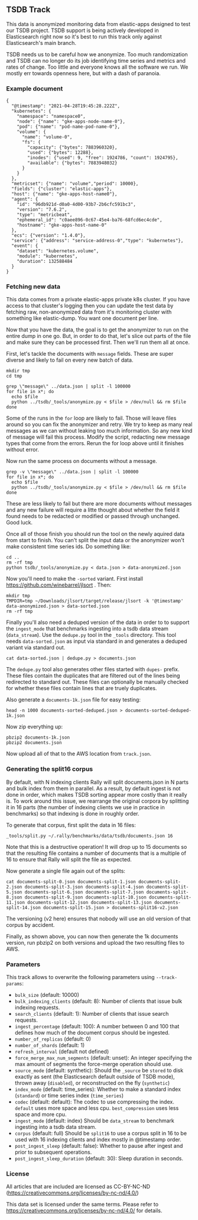 ## TSDB Track

This data is anonymized monitoring data from elastic-apps designed to test
our TSDB project. TSDB support is being actively developed in Elasticsearch
right now so it's best to run this track only against Elasticsearch's
main branch.

TSDB needs us to be careful how we anonymize. Too much randomization and TSDB
can no longer do its job identifying time series and metrics and rates of
change. Too little and everyone knows all the software we run. We mostly err
towards openness here, but with a dash of paranoia.


### Example document

```
{
  "@timestamp": "2021-04-28T19:45:28.222Z",
  "kubernetes": {
    "namespace": "namespace0",
    "node": {"name": "gke-apps-node-name-0"},
    "pod": {"name": "pod-name-pod-name-0"},
    "volume": {
      "name": "volume-0",
      "fs": {
        "capacity": {"bytes": 7883960320},
        "used": {"bytes": 12288},
        "inodes": {"used": 9, "free": 1924786, "count": 1924795},
        "available": {"bytes": 7883948032}
      }
    }
  },
  "metricset": {"name": "volume","period": 10000},
  "fields": {"cluster": "elastic-apps"},
  "host": {"name": "gke-apps-host-name0"},
  "agent": {
    "id": "96db921d-d0a0-4d00-93b7-2b6cfc591bc3",
    "version": "7.6.2",
    "type": "metricbeat",
    "ephemeral_id": "c0aee896-0c67-45e4-ba76-68fcd6ec4cde",
    "hostname": "gke-apps-host-name-0"
  },
  "ecs": {"version": "1.4.0"},
  "service": {"address": "service-address-0","type": "kubernetes"},
  "event": {
    "dataset": "kubernetes.volume",
    "module": "kubernetes",
    "duration": 132588484
  }
}
```


### Fetching new data

This data comes from a private elastic-apps private k8s cluster. If you have
access to that cluster's logging then you can update the test data by
fetching raw, non-anonymized data from it's monitoring cluster with something
like elastic-dump. You want one document per line.

Now that you have the data, the goal is to get the anonymizer to run on the
entire dump in one go. But, in order to do that, let's slice out parts of the
file and make sure they can be processed first. Then we'll run them all at once.

First, let's tackle the documents with `message` fields. These are super diverse
and likely to fail on every new batch of data.
```
mkdir tmp
cd tmp

grep \"message\" ../data.json | split -l 100000
for file in x*; do
  echo $file
  python ../tsdb/_tools/anonymize.py < $file > /dev/null && rm $file
done
```

Some of the runs in the `for` loop are likely to fail. Those will leave files
around so you can fix the anonymizer and retry. We try to keep as many real
messages as we can without leaking too much information. So any new kind of
message will fail this process. Modify the script, redacting new message types
that come from the errors. Rerun the for loop above until it finishes without
error.

Now run the same process on documents without a message.

```
grep -v \"message\" ../data.json | split -l 100000
for file in x*; do
  echo $file
  python ../tsdb/_tools/anonymize.py < $file > /dev/null && rm $file
done
```

These are less likely to fail but there are more documents without messages
and any new failure will require a litte thought about whether the field it
found needs to be redacted or modified or passed through unchanged. Good luck.

Once all of those finish you should run the tool on the newly aquired data
from start to finish. You can't split the input data or the anonymizer won't
make consistent time series ids. Do something like:

```
cd ..
rm -rf tmp
python tsdb/_tools/anonymize.py < data.json > data-anonymized.json
```

Now you'll need to make the `-sorted` variant. First install https://github.com/winebarrel/jlsort .
Then:
```
mkdir tmp
TMPDIR=tmp ~/Downloads/jlsort/target/release/jlsort -k '@timestamp' data-anonymized.json > data-sorted.json
rm -rf tmp
```

Finally you'll also need a deduped version of the data in order to to support the `ingest_mode` that
benchmarks ingesting into a tsdb data stream (`data_stream`). Use the `dedupe.py` tool in the
`_tools` directory. This tool needs `data-sorted.json` as input via standard in and generates a
deduped variant via standard out.

```
cat data-sorted.json | dedupe.py > documents.json
```

The `dedupe.py` tool also generates other files started with `dupes-` prefix.
These files contain the duplicates that are filtered out of the lines being
redirected to standard out. These files can optionally be manually checked for
whether these files contain lines that are truely duplicates.

Also generate a `documents-1k.json` file for easy testing:
```
head -n 1000 documents-sorted-deduped.json > documents-sorted-deduped-1k.json
```

Now zip everything up:
```
pbzip2 documents-1k.json
pbzip2 documents.json
```

Now upload all of that to the AWS location from `track.json`.

### Generating the split16 corpus

By default, with N indexing clients Rally will split documents.json in N parts and bulk index from
them in parallel. As a result, by default ingest is not done in order, which makes TSDB sorting
appear more costly than it really is. To work around this issue, we rearrange the original corpora
by splitting it in 16 parts (the number of indexing clients we use in practice in benchmarks) so
that indexing is done in roughly order.

To generate that corpus, first split the data in 16 files:

```
_tools/split.py ~/.rally/benchmarks/data/tsdb/documents.json 16
```

Note that this is a destructive operation! It will drop up to 15 documents so that the resulting
file contains a number of documents that is a multiple of 16 to ensure that Rally will split the
file as expected.

Now generate a single file again out of the splits:

```
cat documents-split-0.json documents-split-1.json documents-split-2.json documents-split-3.json documents-split-4.json documents-split-5.json documents-split-6.json documents-split-7.json documents-split-8.json documents-split-9.json documents-split-10.json documents-split-11.json documents-split-12.json documents-split-13.json documents-split-14.json documents-split-15.json > documents-split16-v2.json
```

The versioning (v2 here) ensures that nobody will use an old version of that corpus by accident.

Finally, as shown above, you can now then generate the 1k documents version, run pbzip2 on both
versions and upload the two resulting files to AWS.


### Parameters

This track allows to overwrite the following parameters using `--track-params`:

* `bulk_size` (default: 10000)
* `bulk_indexing_clients` (default: 8): Number of clients that issue bulk indexing requests.
* `search_clients` (default: 1): Number of clients that issue search requests.
* `ingest_percentage` (default: 100): A number between 0 and 100 that defines how much of the document corpus should be ingested.
* `number_of_replicas` (default: 0)
* `number_of_shards` (default: 1)
* `refresh_interval` (default not defined)
* `force_merge_max_num_segments` (default: unset): An integer specifying the max amount of segments the force-merge operation should use.
* `source_mode` (default: synthetic): Should the `_source` be `stored` to disk exactly as sent (the Elasticsearch default outside of TSDB mode), thrown away (`disabled`), or reconstructed on the fly (`synthetic`)
* `index_mode` (default: time_series): Whether to make a standard index (`standard`) or time series index (`time_series`)
* `codec` (default: default): The codec to use compressing the index. `default` uses more space and less cpu. `best_compression` uses less space and more cpu.
* `ingest_mode` (default: index) Should be `data_stream` to benchmark ingesting into a tsdb data stream.
* `corpus` (default: full) Should be `split16` to use a corpus split in 16 to be used with 16 indexing clients and index mostly in @timestamp order.
* `post_ingest_sleep` (default: false): Whether to pause after ingest and prior to subsequent operations.
* `post_ingest_sleep_duration` (default: 30): Sleep duration in seconds.

### License

All articles that are included are licensed as CC-BY-NC-ND (https://creativecommons.org/licenses/by-nc-nd/4.0/)

This data set is licensed under the same terms. Please refer to https://creativecommons.org/licenses/by-nc-nd/4.0/ for details.
